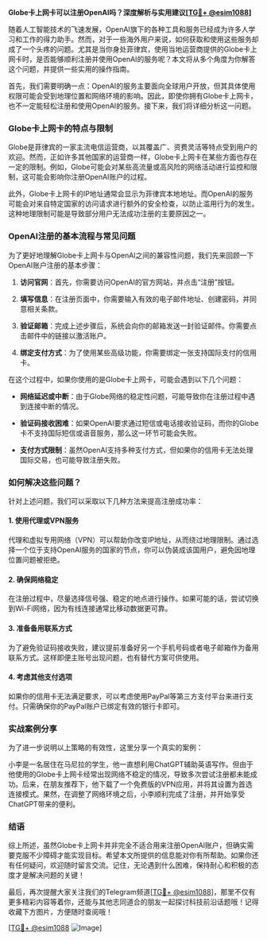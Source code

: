 **Globe卡上网卡可以注册OpenAI吗？深度解析与实用建议[[TG💪+ @esim1088](https://t.me/s/esim1088)]**

随着人工智能技术的飞速发展，OpenAI旗下的各种工具和服务已经成为许多人学习和工作的得力助手。然而，对于一些海外用户来说，如何获取和使用这些服务却成了一个头疼的问题。尤其是当你身处菲律宾，使用当地运营商提供的Globe卡上网卡时，是否能够顺利注册并使用OpenAI的服务呢？本文将从多个角度为你解答这个问题，并提供一些实用的操作指南。

首先，我们需要明确一点：OpenAI的服务主要面向全球用户开放，但其具体使用权限可能会受到地理位置和网络环境的影响。因此，即使你拥有Globe卡上网卡，也不一定能轻松注册和使用OpenAI的服务。接下来，我们将详细分析这一问题。

### Globe卡上网卡的特点与限制

Globe是菲律宾的一家主流电信运营商，以其覆盖广、资费灵活等特点受到用户的欢迎。然而，正如许多其他国家的运营商一样，Globe卡上网卡在某些方面也存在一定的限制。例如，Globe可能会对某些高流量或高风险的网络活动进行监控和限制，这可能会影响你注册OpenAI账户的过程。

此外，Globe卡上网卡的IP地址通常会显示为菲律宾本地地址。而OpenAI的服务可能会对来自特定国家的访问请求进行额外的安全检查，以防止滥用行为的发生。这种地理限制可能是导致部分用户无法成功注册的主要原因之一。

### OpenAI注册的基本流程与常见问题

为了更好地理解Globe卡上网卡与OpenAI之间的兼容性问题，我们先来回顾一下OpenAI账户注册的基本步骤：

1. **访问官网**：首先，你需要访问OpenAI的官方网站，并点击“注册”按钮。
   
2. **填写信息**：在注册页面中，你需要输入有效的电子邮件地址、创建密码，并同意相关条款。

3. **验证邮箱**：完成上述步骤后，系统会向你的邮箱发送一封验证邮件。你需要点击邮件中的链接以激活账户。

4. **绑定支付方式**：为了使用某些高级功能，你需要绑定一张支持国际支付的信用卡。

在这个过程中，如果你使用的是Globe卡上网卡，可能会遇到以下几个问题：

- **网络延迟或中断**：由于Globe网络的稳定性问题，可能导致你在注册过程中遇到连接中断的情况。
  
- **验证码接收困难**：如果OpenAI要求通过短信或电话接收验证码，而你的Globe卡不支持国际短信或语音服务，那么这一环节可能会失败。

- **支付方式限制**：虽然OpenAI支持多种支付方式，但如果你的信用卡无法处理国际交易，也可能导致注册失败。

### 如何解决这些问题？

针对上述问题，我们可以采取以下几种方法来提高注册成功率：

#### 1. 使用代理或VPN服务

代理和虚拟专用网络（VPN）可以帮助你改变IP地址，从而绕过地理限制。通过选择一个位于支持OpenAI服务的国家的节点，你可以伪装成该国用户，避免因地理位置问题被拒绝。

#### 2. 确保网络稳定

在注册过程中，尽量选择信号强、稳定的地点进行操作。如果可能的话，尝试切换到Wi-Fi网络，因为有线连接通常比移动数据更可靠。

#### 3. 准备备用联系方式

为了避免验证码接收失败，建议提前准备好另一个手机号码或者电子邮箱作为备用联系方式。这样即便主账号出现问题，也有替代方案可供使用。

#### 4. 考虑其他支付选项

如果你的信用卡无法满足要求，可以考虑使用PayPal等第三方支付平台来进行支付。只需确保你的PayPal账户已绑定有效的银行卡即可。

### 实战案例分享

为了进一步说明以上策略的有效性，这里分享一个真实的案例：

小李是一名居住在马尼拉的学生，他一直想利用ChatGPT辅助英语写作。但由于他使用的Globe卡上网卡经常出现网络不稳定的情况，导致多次尝试注册都未能成功。后来，在朋友推荐下，他下载了一个免费版的VPN应用，并将其设置为首选连接模式。果然，在调整了网络环境之后，小李顺利完成了注册，并开始享受ChatGPT带来的便利。

### 结语

综上所述，虽然Globe卡上网卡并非完全不适合用来注册OpenAI账户，但确实需要克服不少障碍才能实现目标。希望本文所提供的信息能对你有所帮助。如果你还有任何疑问，欢迎随时留言交流。记住，无论遇到什么困难，保持耐心和积极的态度才是解决问题的关键！

最后，再次提醒大家关注我们的Telegram频道[[TG💪+ @esim1088](https://t.me/s/esim1088)]，那里不仅有更多精彩内容等着你，还能与其他志同道合的朋友一起探讨科技前沿话题哦！记得收藏下方图片，方便随时查阅哦！

[[TG💪+ @esim1088](https://t.me/s/esim1088) ![Image](https://i.postimg.cc/4NQfJmqS/Snipaste-2025-05-13-00-14-12.png)]